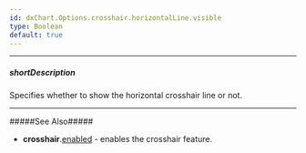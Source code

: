 ```yaml
---
id: dxChart.Options.crosshair.horizontalLine.visible
type: Boolean
default: true
---
```

---
##### shortDescription
Specifies whether to show the horizontal crosshair line or not.

---
#####See Also#####
- **crosshair**.[enabled](/api-reference/20%20Data%20Visualization%20Widgets/dxChart/1%20Configuration/crosshair/enabled.md '/Documentation/ApiReference/Data_Visualization_Widgets/dxChart/Configuration/crosshair/#enabled') - enables the crosshair feature.